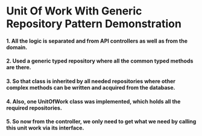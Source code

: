 # Unit Of Work With Generic Repository Pattern Demonstration
#### 1.  All the logic is separated and from API controllers as well as from the domain.
#### 2. Used a generic typed repository where all the common typed methods are there.
#### 3. So that class is inherited by all needed repositories where other complex methods can be written and acquired from the database.
#### 4. Also, one UnitOfWork class was implemented, which holds all the required repositories.
#### 5. So now from the controller, we only need to get what we need by calling this unit work via its interface.
